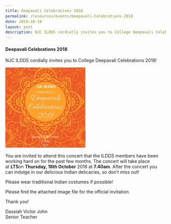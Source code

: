 ```yaml
---
title: Deepavali Celebrations 2018
permalink: /resources/events/Deepavali-Celebrations-2018
date: 2018-10-18
layout: post
description: NJC ILDDS cordially invites you to College Deepavali Celebrations 2018!
---
```

#### Deepavali Celebrations 2018


NJC ILDDS cordially invites you to College Deepavali Celebrations 2018!

<img src="/images/events1.png" 
     style="width:50%">
		 
You are invited to attend this concert that the ILDDS members have been working hard on for the past few months. The concert will take place at **LT5**on **Thursday, 18th October** 2018 at **7.40am**. After the concert you can indulge in our delicious Indian delicacies, so don’t miss out!

Please wear traditional Indian costumes if possible!

Please find the attached image file for the official invitation.

Thank you!

Dassiah Victor John  
Senior Teacher